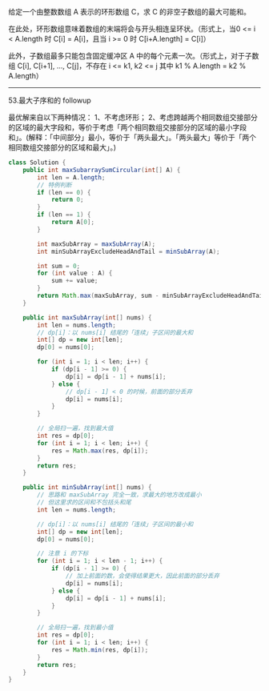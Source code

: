 给定一个由整数数组 A 表示的环形数组 C，求 C 的非空子数组的最大可能和。

在此处，环形数组意味着数组的末端将会与开头相连呈环状。（形式上，当0 <= i < A.length 时 C[i] = A[i]，且当 i >= 0 时 C[i+A.length] = C[i]）

此外，子数组最多只能包含固定缓冲区 A 中的每个元素一次。（形式上，对于子数组 C[i], C[i+1], ..., C[j]，不存在 i <= k1, k2 <= j 其中 k1 % A.length = k2 % A.length）

***

53.最大子序和的 followup

最优解来自以下两种情况：
1、不考虑环形；
2、考虑跨越两个相同数组交接部分的区域的最大字段和，等价于考虑「两个相同数组交接部分的区域的最小字段和」。(解释：「中间部分」最小，等价于「两头最大」。「两头最大」等价于「两个相同数组交接部分的区域和最大」。)

```Java
class Solution {
    public int maxSubarraySumCircular(int[] A) {
        int len = A.length;
        // 特例判断
        if (len == 0) {
            return 0;
        }
        if (len == 1) {
            return A[0];
        }

        int maxSubArray = maxSubArray(A);
        int minSubArrayExcludeHeadAndTail = minSubArray(A);

        int sum = 0;
        for (int value : A) {
            sum += value;
        }
        return Math.max(maxSubArray, sum - minSubArrayExcludeHeadAndTail);
    }

    public int maxSubArray(int[] nums) {
        int len = nums.length;
        // dp[i]：以 nums[i] 结尾的「连续」子区间的最大和
        int[] dp = new int[len];
        dp[0] = nums[0];

        for (int i = 1; i < len; i++) {
            if (dp[i - 1] >= 0) {
                dp[i] = dp[i - 1] + nums[i];
            } else {
                // dp[i - 1] < 0 的时候，前面的部分丢弃
                dp[i] = nums[i];
            }
        }

        // 全局扫一遍，找到最大值
        int res = dp[0];
        for (int i = 1; i < len; i++) {
            res = Math.max(res, dp[i]);
        }
        return res;
    }

    public int minSubArray(int[] nums) {
        // 思路和 maxSubArray 完全一致，求最大的地方改成最小
        // 但这里求的区间和不包括头和尾
        int len = nums.length;

        // dp[i]：以 nums[i] 结尾的「连续」子区间的最小和
        int[] dp = new int[len];
        dp[0] = nums[0];

        // 注意 i 的下标
        for (int i = 1; i < len - 1; i++) {
            if (dp[i - 1] >= 0) {
                // 加上前面的数，会使得结果更大，因此前面的部分丢弃
                dp[i] = nums[i];
            } else {
                dp[i] = dp[i - 1] + nums[i];
            }
        }

        // 全局扫一遍，找到最小值
        int res = dp[0];
        for (int i = 1; i < len; i++) {
            res = Math.min(res, dp[i]);
        }
        return res;
    }
}
```
